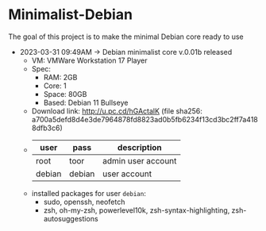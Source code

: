 # Minimalist-Debian
The goal of this project is to make the minimal Debian core ready to use

* 2023-03-31 09:49AM -> Debian minimalist core v.0.01b released
  * VM: VMWare Workstation 17 Player
  * Spec:
    * RAM: 2GB
    * Core: 1
    * Space: 80GB 
    * Based: Debian 11 Bullseye
  * Download link: http://u.pc.cd/hGActalK (file sha256: a700a5defd8d4e3de7964878fd8823ad0b5fb6234f13cd3bc2ff7a4188dfb3c6)
  * | user | pass | description |
    |------|------|-------------|
    | root | toor | admin user account |
    | debian | debian | user account |
  * installed packages for user `debian`:
    * sudo, openssh, neofetch
    * zsh, oh-my-zsh, powerlevel10k, zsh-syntax-highlighting, zsh-autosuggestions
